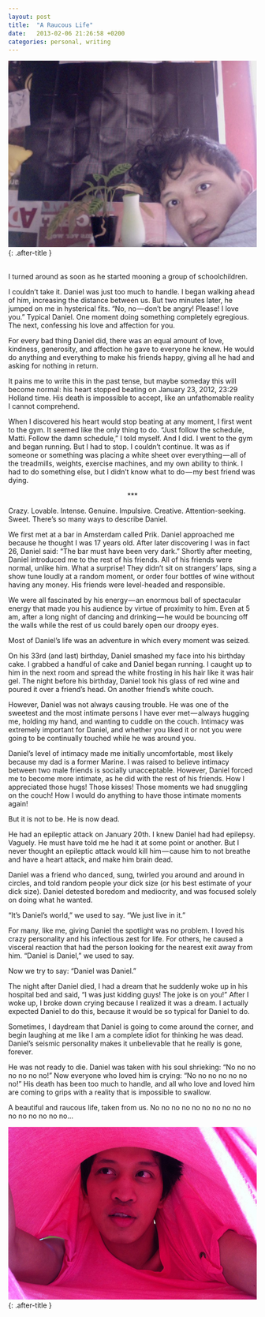 ```yaml
---
layout: post
title:  "A Raucous Life"
date:   2013-02-06 21:26:58 +0200
categories: personal, writing
---
```


![Daniel picture, at desk](/assets/images/daniel.jpeg){: .after-title }
<br/><br/>

I turned around as soon as he started mooning a group of schoolchildren.

I couldn’t take it. Daniel was just too much to handle. I began walking ahead of him, increasing the distance between us. But two minutes later, he jumped on me in hysterical fits. “No, no — don’t be angry! Please! I love you.” Typical Daniel. One moment doing something completely egregious. The next, confessing his love and affection for you.

For every bad thing Daniel did, there was an equal amount of love, kindness, generosity, and affection he gave to everyone he knew. He would do anything and everything to make his friends happy, giving all he had and asking for nothing in return.

It pains me to write this in the past tense, but maybe someday this will become normal: his heart stopped beating on January 23, 2012, 23:29 Holland time. His death is impossible to accept, like an unfathomable reality I cannot comprehend.

When I discovered his heart would stop beating at any moment, I first went to the gym. It seemed like the only thing to do. “Just follow the schedule, Matti. Follow the damn schedule,” I told myself. And I did. I went to the gym and began running. But I had to stop. I couldn’t continue. It was as if someone or something was placing a white sheet over everything — all of the treadmills, weights, exercise machines, and my own ability to think. I had to do something else, but I didn’t know what to do — my best friend was dying.

<center>***</center>

Crazy. Lovable. Intense. Genuine. Impulsive. Creative. Attention-seeking. Sweet. There’s so many ways to describe Daniel.

We first met at a bar in Amsterdam called Prik. Daniel approached me because he thought I was 17 years old. After later discovering I was in fact 26, Daniel said: “The bar must have been very dark.” Shortly after meeting, Daniel introduced me to the rest of his friends. All of his friends were normal, unlike him. What a surprise! They didn’t sit on strangers’ laps, sing a show tune loudly at a random moment, or order four bottles of wine without having any money. His friends were level-headed and responsible.

We were all fascinated by his energy — an enormous ball of spectacular energy that made you his audience by virtue of proximity to him. Even at 5 am, after a long night of dancing and drinking — he would be bouncing off the walls while the rest of us could barely open our droopy eyes.

Most of Daniel’s life was an adventure in which every moment was seized.

On his 33rd (and last) birthday, Daniel smashed my face into his birthday cake. I grabbed a handful of cake and Daniel began running. I caught up to him in the next room and spread the white frosting in his hair like it was hair gel. The night before his birthday, Daniel took his glass of red wine and poured it over a friend’s head. On another friend’s white couch.

However, Daniel was not always causing trouble. He was one of the sweetest and the most intimate persons I have ever met — always hugging me, holding my hand, and wanting to cuddle on the couch. Intimacy was extremely important for Daniel, and whether you liked it or not you were going to be continually touched while he was around you.

Daniel’s level of intimacy made me initially uncomfortable, most likely because my dad is a former Marine. I was raised to believe intimacy between two male friends is socially unacceptable. However, Daniel forced me to become more intimate, as he did with the rest of his friends. How I appreciated those hugs! Those kisses! Those moments we had snuggling on the couch! How I would do anything to have those intimate moments again!

But it is not to be. He is now dead.

He had an epileptic attack on January 20th. I knew Daniel had had epilepsy. Vaguely. He must have told me he had it at some point or another. But I never thought an epileptic attack would kill him — cause him to not breathe and have a heart attack, and make him brain dead.

Daniel was a friend who danced, sung, twirled you around and around in circles, and told random people your dick size (or his best estimate of your dick size). Daniel detested boredom and mediocrity, and was focused solely on doing what he wanted. 

“It’s Daniel’s world,” we used to say. “We just live in it.”

For many, like me, giving Daniel the spotlight was no problem. I loved his crazy personality and his infectious zest for life. For others, he caused a visceral reaction that had the person looking for the nearest exit away from him. “Daniel is Daniel,” we used to say.

Now we try to say: “Daniel was Daniel.”

The night after Daniel died, I had a dream that he suddenly woke up in his hospital bed and said, “I was just kidding guys! The joke is on you!” After I woke up, I broke down crying because I realized it was a dream. I actually expected Daniel to do this, because it would be so typical for Daniel to do.

Sometimes, I daydream that Daniel is going to come around the corner, and begin laughing at me like I am a complete idiot for thinking he was dead. Daniel’s seismic personality makes it unbelievable that he really is gone, forever. 

He was not ready to die. Daniel was taken with his soul shrieking: “No no no no no no no!” Now everyone who loved him is crying: “No no no no no no no!” His death has been too much to handle, and all who love and loved him are coming to grips with a reality that is impossible to swallow.

A beautiful and raucous life, taken from us. No no no no no no no no no no no no no no no no…

![Daniel picture, pink covers](/assets/images/daniel2.jpeg){: .after-title }
<br/><br/>
